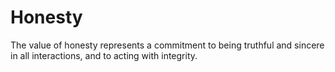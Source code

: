# Honesty

The value of honesty represents a commitment to being truthful and sincere in all interactions, and to acting with integrity.
